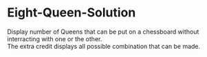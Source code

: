 # Eight-Queen-Solution
Display number of Queens that can be put on a chessboard without interracting with one or the other.</br>
The extra credit displays all possible combination that can be made. 
